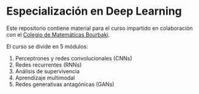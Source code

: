 # Especialización en Deep Learning
Este repositorio contiene material para el curso impartido en colaboración con el [Colegio de Matemáticas Bourbaki](https://www.colegio-bourbaki.com/).

El curso se divide en 5 módulos:
1. Perceptrones y redes convolucionales (CNNs)
2. Redes recurrentes (RNNs)
3. Análisis de supervivencia
4. Aprendizaje multimodal 
5. Redes generativas antagónicas (GANs)

